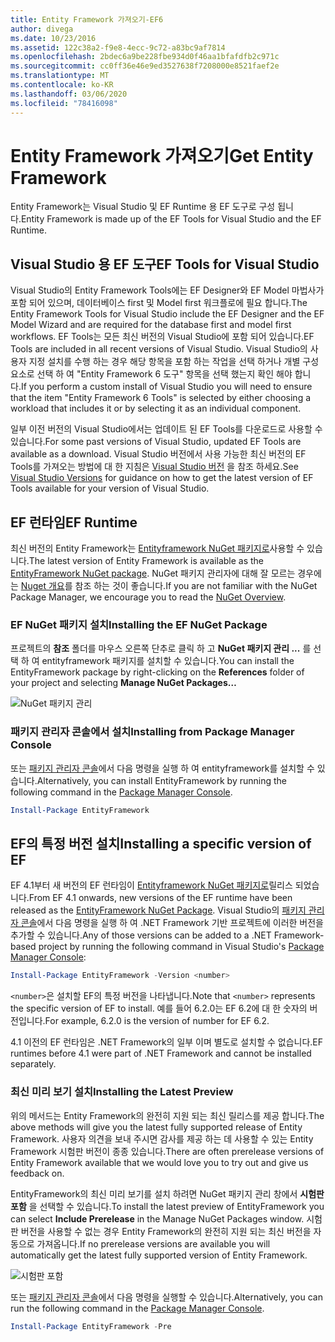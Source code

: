 ```yaml
---
title: Entity Framework 가져오기-EF6
author: divega
ms.date: 10/23/2016
ms.assetid: 122c38a2-f9e8-4ecc-9c72-a83bc9af7814
ms.openlocfilehash: 2bdec6a9be228fbe934d0f46aa1bfafdfb2c971c
ms.sourcegitcommit: cc0ff36e46e9ed3527638f7208000e8521faef2e
ms.translationtype: MT
ms.contentlocale: ko-KR
ms.lasthandoff: 03/06/2020
ms.locfileid: "78416098"
---
```

# <a name="get-entity-framework"></a><span data-ttu-id="436e9-102">Entity Framework 가져오기</span><span class="sxs-lookup"><span data-stu-id="436e9-102">Get Entity Framework</span></span>
<span data-ttu-id="436e9-103">Entity Framework는 Visual Studio 및 EF Runtime 용 EF 도구로 구성 됩니다.</span><span class="sxs-lookup"><span data-stu-id="436e9-103">Entity Framework is made up of the EF Tools for Visual Studio and the EF Runtime.</span></span>

## <a name="ef-tools-for-visual-studio"></a><span data-ttu-id="436e9-104">Visual Studio 용 EF 도구</span><span class="sxs-lookup"><span data-stu-id="436e9-104">EF Tools for Visual Studio</span></span>

<span data-ttu-id="436e9-105">Visual Studio의 Entity Framework Tools에는 EF Designer와 EF Model 마법사가 포함 되어 있으며, 데이터베이스 first 및 Model first 워크플로에 필요 합니다.</span><span class="sxs-lookup"><span data-stu-id="436e9-105">The Entity Framework Tools for Visual Studio include the EF Designer and the EF Model Wizard and are required for the database first and model first workflows.</span></span> <span data-ttu-id="436e9-106">EF Tools는 모든 최신 버전의 Visual Studio에 포함 되어 있습니다.</span><span class="sxs-lookup"><span data-stu-id="436e9-106">EF Tools are included in all recent versions of Visual Studio.</span></span> <span data-ttu-id="436e9-107">Visual Studio의 사용자 지정 설치를 수행 하는 경우 해당 항목을 포함 하는 작업을 선택 하거나 개별 구성 요소로 선택 하 여 "Entity Framework 6 도구" 항목을 선택 했는지 확인 해야 합니다.</span><span class="sxs-lookup"><span data-stu-id="436e9-107">If you perform a custom install of Visual Studio you will need to ensure that the item "Entity Framework 6 Tools" is selected by either choosing a workload that includes it or by selecting it as an individual component.</span></span>

<span data-ttu-id="436e9-108">일부 이전 버전의 Visual Studio에서는 업데이트 된 EF Tools를 다운로드로 사용할 수 있습니다.</span><span class="sxs-lookup"><span data-stu-id="436e9-108">For some past versions of Visual Studio, updated EF Tools are available as a download.</span></span> <span data-ttu-id="436e9-109">Visual Studio 버전에서 사용 가능한 최신 버전의 EF Tools를 가져오는 방법에 대 한 지침은 [Visual Studio 버전](~/ef6/what-is-new/visual-studio.md) 을 참조 하세요.</span><span class="sxs-lookup"><span data-stu-id="436e9-109">See [Visual Studio Versions](~/ef6/what-is-new/visual-studio.md) for guidance on how to get the latest version of EF Tools available for your version of Visual Studio.</span></span>

## <a name="ef-runtime"></a><span data-ttu-id="436e9-110">EF 런타임</span><span class="sxs-lookup"><span data-stu-id="436e9-110">EF Runtime</span></span>

<span data-ttu-id="436e9-111">최신 버전의 Entity Framework는 [Entityframework NuGet 패키지로](https://nuget.org/packages/EntityFramework/)사용할 수 있습니다.</span><span class="sxs-lookup"><span data-stu-id="436e9-111">The latest version of Entity Framework is available as the [EntityFramework NuGet package](https://nuget.org/packages/EntityFramework/).</span></span> <span data-ttu-id="436e9-112">NuGet 패키지 관리자에 대해 잘 모르는 경우에는 [Nuget 개요](https://docs.microsoft.com/nuget/consume-packages/overview-and-workflow)를 참조 하는 것이 좋습니다.</span><span class="sxs-lookup"><span data-stu-id="436e9-112">If you are not familiar with the NuGet Package Manager, we encourage you to read the [NuGet Overview](https://docs.microsoft.com/nuget/consume-packages/overview-and-workflow).</span></span>

### <a name="installing-the-ef-nuget-package"></a><span data-ttu-id="436e9-113">EF NuGet 패키지 설치</span><span class="sxs-lookup"><span data-stu-id="436e9-113">Installing the EF NuGet Package</span></span>

<span data-ttu-id="436e9-114">프로젝트의 **참조** 폴더를 마우스 오른쪽 단추로 클릭 하 고 **NuGet 패키지 관리 ...** 를 선택 하 여 entityframework 패키지를 설치할 수 있습니다.</span><span class="sxs-lookup"><span data-stu-id="436e9-114">You can install the EntityFramework package by right-clicking on the **References** folder of your project and selecting **Manage NuGet Packages…**</span></span>

![NuGet 패키지 관리](~/ef6/media/managenugetpackages.png)

### <a name="installing-from-package-manager-console"></a><span data-ttu-id="436e9-116">패키지 관리자 콘솔에서 설치</span><span class="sxs-lookup"><span data-stu-id="436e9-116">Installing from Package Manager Console</span></span>

<span data-ttu-id="436e9-117">또는 [패키지 관리자 콘솔](https://docs.nuget.org/docs/start-here/using-the-package-manager-console)에서 다음 명령을 실행 하 여 entityframework를 설치할 수 있습니다.</span><span class="sxs-lookup"><span data-stu-id="436e9-117">Alternatively, you can install EntityFramework by running the following command in the [Package Manager Console](https://docs.nuget.org/docs/start-here/using-the-package-manager-console).</span></span>

``` powershell
Install-Package EntityFramework
```

## <a name="installing-a-specific-version-of-ef"></a><span data-ttu-id="436e9-118">EF의 특정 버전 설치</span><span class="sxs-lookup"><span data-stu-id="436e9-118">Installing a specific version of EF</span></span>

<span data-ttu-id="436e9-119">EF 4.1부터 새 버전의 EF 런타임이 [Entityframework NuGet 패키지로](https://www.nuget.org/packages/EntityFramework/)릴리스 되었습니다.</span><span class="sxs-lookup"><span data-stu-id="436e9-119">From EF 4.1 onwards, new versions of the EF runtime have been released as the [EntityFramework NuGet Package](https://www.nuget.org/packages/EntityFramework/).</span></span> <span data-ttu-id="436e9-120">Visual Studio의 [패키지 관리자 콘솔](https://docs.nuget.org/docs/start-here/using-the-package-manager-console)에서 다음 명령을 실행 하 여 .NET Framework 기반 프로젝트에 이러한 버전을 추가할 수 있습니다.</span><span class="sxs-lookup"><span data-stu-id="436e9-120">Any of those versions can be added to a .NET Framework-based project by running the following command in Visual Studio's [Package Manager Console](https://docs.nuget.org/docs/start-here/using-the-package-manager-console):</span></span>

``` powershell
Install-Package EntityFramework -Version <number>
```

<span data-ttu-id="436e9-121">`<number>`은 설치할 EF의 특정 버전을 나타냅니다.</span><span class="sxs-lookup"><span data-stu-id="436e9-121">Note that `<number>` represents the specific version of EF to install.</span></span> <span data-ttu-id="436e9-122">예를 들어 6.2.0는 EF 6.2에 대 한 숫자의 버전입니다.</span><span class="sxs-lookup"><span data-stu-id="436e9-122">For example, 6.2.0 is the version of number for EF 6.2.</span></span>   

<span data-ttu-id="436e9-123">4\.1 이전의 EF 런타임은 .NET Framework의 일부 이며 별도로 설치할 수 없습니다.</span><span class="sxs-lookup"><span data-stu-id="436e9-123">EF runtimes before 4.1 were part of .NET Framework and cannot be installed separately.</span></span>

### <a name="installing-the-latest-preview"></a><span data-ttu-id="436e9-124">최신 미리 보기 설치</span><span class="sxs-lookup"><span data-stu-id="436e9-124">Installing the Latest Preview</span></span>

<span data-ttu-id="436e9-125">위의 메서드는 Entity Framework의 완전히 지원 되는 최신 릴리스를 제공 합니다.</span><span class="sxs-lookup"><span data-stu-id="436e9-125">The above methods will give you the latest fully supported release of Entity Framework.</span></span> <span data-ttu-id="436e9-126">사용자 의견을 보내 주시면 감사를 제공 하는 데 사용할 수 있는 Entity Framework 시험판 버전이 종종 있습니다.</span><span class="sxs-lookup"><span data-stu-id="436e9-126">There are often prerelease versions of Entity Framework available that we would love you to try out and give us feedback on.</span></span>

<span data-ttu-id="436e9-127">EntityFramework의 최신 미리 보기를 설치 하려면 NuGet 패키지 관리 창에서 **시험판 포함** 을 선택할 수 있습니다.</span><span class="sxs-lookup"><span data-stu-id="436e9-127">To install the latest preview of EntityFramework you can select **Include Prerelease** in the Manage NuGet Packages window.</span></span> <span data-ttu-id="436e9-128">시험판 버전을 사용할 수 없는 경우 Entity Framework의 완전히 지원 되는 최신 버전을 자동으로 가져옵니다.</span><span class="sxs-lookup"><span data-stu-id="436e9-128">If no prerelease versions are available you will automatically get the latest fully supported version of Entity Framework.</span></span>

![시험판 포함](~/ef6/media/includeprerelease.png)

<span data-ttu-id="436e9-130">또는 [패키지 관리자 콘솔](https://docs.nuget.org/docs/start-here/using-the-package-manager-console)에서 다음 명령을 실행할 수 있습니다.</span><span class="sxs-lookup"><span data-stu-id="436e9-130">Alternatively, you can run the following command in the [Package Manager Console](https://docs.nuget.org/docs/start-here/using-the-package-manager-console).</span></span>

``` powershell
Install-Package EntityFramework -Pre
```
